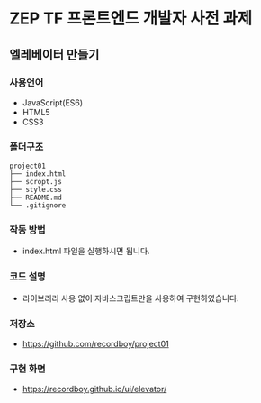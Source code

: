 # ZEP TF 프론트엔드 개발자 사전 과제
## 엘레베이터 만들기

### 사용언어
* JavaScript(ES6)
* HTML5
* CSS3

### 폴더구조
```
project01
├── index.html
├── scropt.js
├── style.css
├── README.md
└── .gitignore
```

### 작동 방법
* index.html 파일을 실행하시면 됩니다.

### 코드 설명
* 라이브러리 사용 없이 자바스크립트만을 사용하여 구현하였습니다.

### 저장소
* https://github.com/recordboy/project01

### 구현 화면
* https://recordboy.github.io/ui/elevator/
